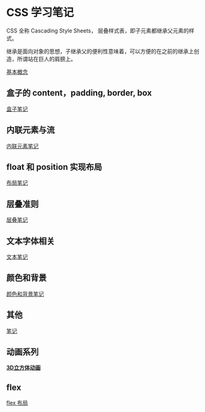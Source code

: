 # CSS 学习笔记

CSS 全称 Cascading Style Sheets， 层叠样式表，即子元素都继承父元素的样式。

继承是面向对象的思想，子继承父的便利性意味着，可以方便的在之前的继承上创造，所谓站在巨人的肩膀上。

[基本概念](./base)


## 盒子的 content，padding, border, box

[盒子笔记](./box)

## 内联元素与流

[内联元素笔记](./inline)

## float 和 position 实现布局

[布局笔记](./float-position)

## 层叠准则

[层叠笔记](./cascading)

## 文本字体相关

[文本笔记](./font.md)

## 颜色和背景

[颜色和背景笔记](./color-background)

## 其他 

[笔记](./other)

## 动画系列

[**3D立方体动画**](./animation/3d/cube.html)

## flex

[flex 布局](./flex/instance/flex.md)